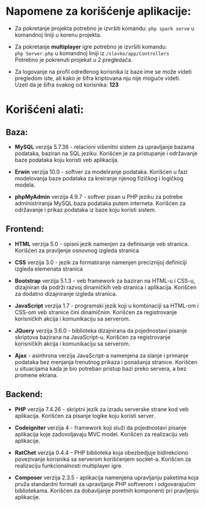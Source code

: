 # Napomene za korišćenje aplikacije:

- Za pokretanje projekta potrebno je izvršiti komandu: `php spark serve` u komandnoj liniji u korenu projekta.

- Za pokretanje **multiplayer** igre potrebno je izvršiti komandu:  
`php Server.php` u komandnoj liniji iz `/slovko/app/Controllers`  
Potrebno je pokrenuti projekat u 2 pregledača.

- Za logovanje na profil određenog korisnika iz baze ime se može videti pregledom iste, ali kako je šifra kriptovana nju nije moguće videti.  
Uzeti da je šifra svakog od korisnika: **123**

# Korišćeni alati:

## Baza:
- **MySQL** verzija 5.7.36 - relacioni višenitni sistem za upravljanje bazama podataka, baziran na SQL jeziku. Korišćen je za pristupanje i održavanje baze podataka koju koristi veb aplikacija.

- **Erwin** verzija 10.0 - softver za modeliranje podataka. Korišćen u fazi modelovanja baze podataka za kreiranje njenog fizičkog i logičkog modela.

- **phpMyAdmin** verzija 4.9.7 - softver pisan u PHP jeziku za potrebe administriranja MySQL baza podataka putem interneta. Korišćen za održavanje i prikaz podataka iz baze koju koristi sistem.

## Frontend:
- **HTML** verzija 5.0 - opisni jezik namenjen za definisanje veb stranica. Korišćen za pravljenje osnovnog izgleda stranica

- **CSS** verzija 3.0 - jezik za formatiranje namenjen preciznijoj definiciji izgleda elemenata stranica

- **Bootstrap** verzija 5.1.3 - veb framework za baziran na HTML-u i CSS-u, dizajniran da podrži razvoj dinamičkih veb stranica i aplikacija. Korišćen za dodatno dizajniranje izgleda stranica.

- **JavaScript** verzija 1.7 - programski jezik koji u kombinaciji sa HTML-om i CSS-om veb stranice čini dinamičnim. Korišćen za registrovanje korisničkih akcija i komunikaciju sa serverom.

- **JQuery** verzija 3.6.0 - biblioteka dizajnirana da pojednostavi pisanje skriptova bazirana na JavaScript-u. Korišćen za registrovanje korisničkih akcija i komunikaciju sa serverom.

- **Ajax** - asinhrona verzija JavaScript-a namenjena za slanje i primanje podataka bez menjanja trenutnog prikaza i ponašanja stranice. Korišćen u situacijama kada je bio potreban pristup bazi preko servera, a bez promene ekrana.

## Backend:
- **PHP** verzija 7.4.26 - skriptni jezik za izradu serverske strane kod veb aplikacija. Korišćen za pisanje logike koju koristi server.

- **Codeigniter** verzija 4 - framework koji služi da pojednostavi pisanje aplikacija koje zadovoljavaju MVC model. Korišćen za realizaciju veb aplikacije.

- **RatChet** verzija 0.4.4 - PHP biblioteka koja obezbedjuje bidirekciono povezivanje korisnika sa serverom korišćenjem socket-a. Korišćen za realizaciju funkcionalnosti multiplayer igre.

- **Composer** verzija 2.3.5 - aplikacija namenjena upravljanju paketima koja pruža standardni formati za upravljanje PHP softverom i odgovarajućim bibliotekama. Korišćen za dobavljanje poretnih komponenti pri pravljenju aplikacije.